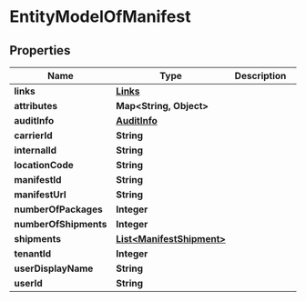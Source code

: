 
# EntityModelOfManifest

## Properties
Name | Type | Description | Notes
------------ | ------------- | ------------- | -------------
**links** | [**Links**](Links.md) |  |  [optional]
**attributes** | **Map&lt;String, Object&gt;** |  |  [optional]
**auditInfo** | [**AuditInfo**](AuditInfo.md) |  |  [optional]
**carrierId** | **String** |  |  [optional]
**internalId** | **String** |  |  [optional]
**locationCode** | **String** |  |  [optional]
**manifestId** | **String** |  |  [optional]
**manifestUrl** | **String** |  |  [optional]
**numberOfPackages** | **Integer** |  |  [optional]
**numberOfShipments** | **Integer** |  |  [optional]
**shipments** | [**List&lt;ManifestShipment&gt;**](ManifestShipment.md) |  |  [optional]
**tenantId** | **Integer** |  |  [optional]
**userDisplayName** | **String** |  |  [optional]
**userId** | **String** |  |  [optional]




